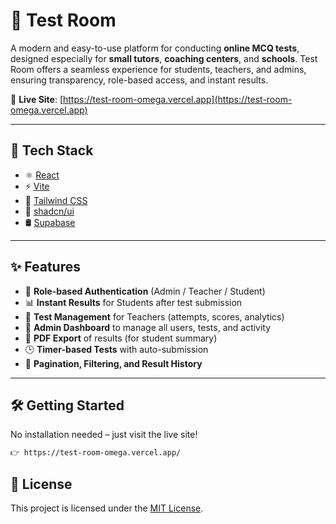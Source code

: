 # 🧪 Test Room

A modern and easy-to-use platform for conducting **online MCQ tests**, designed especially for **small tutors**, **coaching centers**, and **schools**. Test Room offers a seamless experience for students, teachers, and admins, ensuring transparency, role-based access, and instant results.

🔗 **Live Site**: [https://test-room-omega.vercel.app](https://test-room-omega.vercel.app)

---

## 🚀 Tech Stack

- ⚛️ [React](https://reactjs.org/)
- ⚡ [Vite](https://vitejs.dev/)
- 🎨 [Tailwind CSS](https://tailwindcss.com/)
- 🧱 [shadcn/ui](https://ui.shadcn.com/)
- 🛢️ [Supabase](https://supabase.com/)

---

## ✨ Features

- 🔐 **Role-based Authentication** (Admin / Teacher / Student)
- 📊 **Instant Results** for Students after test submission
- 📂 **Test Management** for Teachers (attempts, scores, analytics)
- 👥 **Admin Dashboard** to manage all users, tests, and activity
- 📄 **PDF Export** of results (for student summary)
- 🕒 **Timer-based Tests** with auto-submission
- 📑 **Pagination, Filtering, and Result History**

---

## 🛠️ Getting Started

No installation needed – just visit the live site!

```bash
👉 https://test-room-omega.vercel.app/
```

## 📜 License

This project is licensed under the [MIT License](LICENSE).